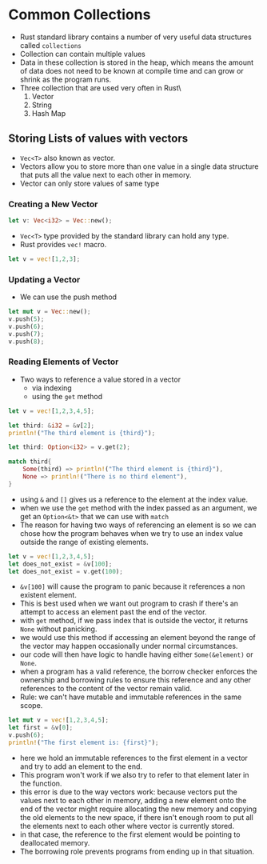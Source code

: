 # Common Collections
- Rust standard library contains a number of very useful data structures called `collections`
- Collection can contain multiple values
- Data in these collection is stored in the heap, which means the amount of data does not need to be known at compile time and can grow or shrink as the program runs.
- Three collection that are used very often in Rust\
    1. Vector
    2. String
    3. Hash Map

## Storing Lists of values with vectors
- `Vec<T>` also known as vector.
- Vectors allow you to store more than one value in a single data structure that puts all the value next to each other in memory.
- Vector can only store values of same type

### Creating a New Vector
```rust
let v: Vec<i32> = Vec::new();
```
- `Vec<T>` type provided by the standard library can hold any type.
- Rust provides `vec!` macro. 
```rust
let v = vec![1,2,3];
```

### Updating a Vector
- We can use the push method
```rust
let mut v = Vec::new();
v.push(5);
v.push(6);
v.push(7);
v.push(8);
```

### Reading Elements of Vector
- Two ways to reference a value stored in a vector
    - via indexing 
    - using the `get` method
```rust
let v = vec![1,2,3,4,5];

let third: &i32 = &v[2];
println!("The third element is {third}");

let third: Option<i32> = v.get(2);

match third{
    Some(third) => println!("The third element is {third}"),
    None => println!("There is no third element"),
}
```
- using `&` and `[]` gives us a reference to the element at the index value.
- when we use the `get` method with the index passed as an argument, we get an `Option<&t>` that we can use with `match`
- The reason for having two ways of referencing an element is so we can chose how the program behaves when we try to use an index value outside the range of existing elements.
```rust
let v = vec![1,2,3,4,5];
let does_not_exist = &v[100];
let does_not_exist = v.get(100);
```
- `&v[100]` will cause the program to panic because it references a non existent element.
- This is best used when we want out program to crash if there's an attempt to access an element past the end of the vector.
- with `get` method, if we pass index that is outside the vector, it returns `None` without panicking.
- we would use this method if accessing an element beyond the range of the vector may happen occasionally under normal circumstances.
- our code will then have logic to handle having either `Some(&element)` or `None`.
- when a program has a valid reference, the borrow checker enforces the ownership and borrowing rules to ensure this reference and any other references to the content of the vector remain valid.
- Rule: we can't have mutable and immutable references in the same scope.
```rust
let mut v = vec![1,2,3,4,5];
let first = &v[0];
v.push(6);
println!("The first element is: {first}");
```
- here we hold an immutable references to the first element in a vector and try to add an element to the end.
- This program won't work if we also try to refer to that element later in the function.
- this error is due to the way vectors work: because vectors put the values next to each other in memory, adding a new element onto the end of the vector might require allocating the new memory and copying the old elements to the new space, if there isn't enough room to put all the elements next to each other where vector is currently stored.
- in that case, the reference to the first element would be pointing to deallocated memory.
- The borrowing role prevents programs from ending up in that situation.    